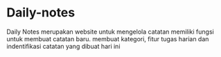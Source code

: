 # Daily-notes
Daily Notes merupakan website untuk mengelola catatan memiliki fungsi untuk membuat catatan baru. membuat kategori, fitur tugas harian dan indentifikasi catatan yang dibuat hari ini
